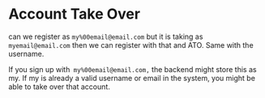 # Account Take Over

can we register as `my%00email@email.com` but it is taking as `myemail@email.com` then we can register with that and ATO.
Same with the username.

 If you sign up with` my%00email@email.com,` the backend might store this as my. If my is already a valid username or email in the system, you might be able to take over that account.

